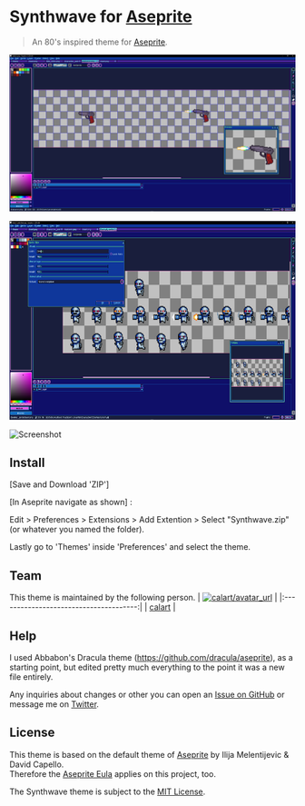 # Synthwave for [Aseprite](https://www.aseprite.org/)

> An 80's inspired theme for [Aseprite](https://www.aseprite.org/).

![Screenshot](./screenshot.png)

<img src="https://github.com/Calart/Synthwave/blob/main/screenshot1.PNG" width="640" height="350" />

![Screenshot](./screenshot3.png)

## Install

[Save and Download 'ZIP']

[In Aseprite navigate as shown] :

Edit > Preferences > Extensions > Add Extention > Select "Synthwave.zip" (or whatever you named the folder).

Lastly go to 'Themes' inside 'Preferences' and select the theme.

## Team

This theme is maintained by the following person.
| [![calart/avatar_url]][calart] |
|:--------------------------------------:|
|              [calart]              |

[calart]: https://github.com/calart
[calart/avatar_url]: https://avatars.githubusercontent.com/u/70825079?s=40&v=4



## Help
I used Abbabon's Dracula theme (https://github.com/dracula/aseprite), as a starting point, but edited pretty much everything to the point it was a new file entirely.

Any inquiries about changes or other you can open an [Issue on GitHub](https://github.com/Calart/Synthwave/issues/new/choose "New Issue &#183; https://github.com/Calart/Synthwave") or message me on [Twitter](https://twitter.com/pronomicalart).

## License
This theme is based on the default theme of [Aseprite](http://aseprite.org "Aseprite - Animated sprite editor & pixel art tool") by Ilija Melentijevic & David Capello.  
Therefore the [Aseprite Eula](https://github.com/aseprite/aseprite/blob/master/EULA.txt "aseprite/EULA.txt at master &#183; aseprite/aseprite") applies on this project, too.

The Synthwave theme is subject to the [MIT License](./LICENSE).
